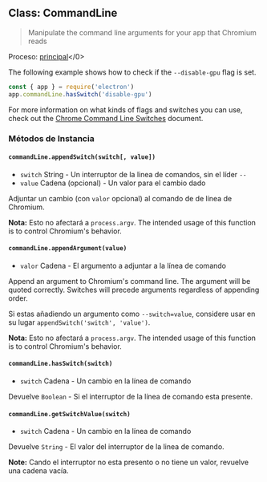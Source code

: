 ## Class: CommandLine

> Manipulate the command line arguments for your app that Chromium reads

Proceso: [principal](../glossary.md#main-process)</0>

The following example shows how to check if the `--disable-gpu` flag is set.

```javascript
const { app } = require('electron')
app.commandLine.hasSwitch('disable-gpu')
```

For more information on what kinds of flags and switches you can use, check out the [Chrome Command Line Switches](./chrome-command-line-switches.md) document.

### Métodos de Instancia

#### `commandLine.appendSwitch(switch[, value])`

* `switch` String - Un interruptor de la linea de comandos, sin el líder `--`
* `value` Cadena (opcional) - Un valor para el cambio dado

Adjuntar un cambio (con `valor` opcional) al comando de de línea de Chromium.

**Nota:** Esto no afectará a `process.argv`. The intended usage of this function is to control Chromium's behavior.

#### `commandLine.appendArgument(value)`

* `valor` Cadena - El argumento a adjuntar a la línea de comando

Append an argument to Chromium's command line. The argument will be quoted correctly. Switches will precede arguments regardless of appending order.

Si estas añadiendo un argumento como `--switch=value`, considere usar en su lugar `appendSwitch('switch', 'value')`.

**Nota:** Esto no afectará a `process.argv`. The intended usage of this function is to control Chromium's behavior.

#### `commandLine.hasSwitch(switch)`

* `switch` Cadena - Un cambio en la línea de comando

Devuelve `Boolean` - Si el interruptor de la línea de comando esta presente.

#### `commandLine.getSwitchValue(switch)`

* `switch` Cadena - Un cambio en la línea de comando

Devuelve `String` - El valor del interruptor de la linea de comando.

**Note:** Cando el interruptor no esta presento o no tiene un valor, revuelve una cadena vacía.
